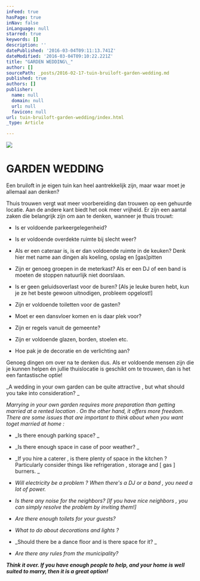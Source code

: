 ```yaml
---
inFeed: true
hasPage: true
inNav: false
inLanguage: null
starred: true
keywords: []
description: ''
datePublished: '2016-03-04T09:11:13.741Z'
dateModified: '2016-03-04T09:10:22.221Z'
title: "GARDEN WEDDING\_"
author: []
sourcePath: _posts/2016-02-17-tuin-bruiloft-garden-wedding.md
published: true
authors: []
publisher:
  name: null
  domain: null
  url: null
  favicon: null
url: tuin-bruiloft-garden-wedding/index.html
_type: Article

---
```

![](https://the-grid-user-content.s3-us-west-2.amazonaws.com/79eeecf2-2138-4808-98b1-e233a2b472f0.jpg)

# GARDEN WEDDING 

Een bruiloft in je eigen tuin kan heel aantrekkelijk zijn, maar waar moet je allemaal aan denken?

Thuis trouwen vergt wat meer voorbereiding dan trouwen op een gehuurde locatie. Aan de andere kant biedt het ook meer vrijheid. Er zijn een aantal zaken die belangrijk zijn om aan te denken, wanneer je thuis trouwt:

* Is er voldoende parkeergelegenheid?

* Is er voldoende overdekte ruimte bij slecht weer?

* Als er een cateraar is, is er dan voldoende ruimte in de keuken? Denk hier met name aan dingen als koeling, opslag en \[gas\]pitten

* Zijn er genoeg groepen in de meterkast? Als er een DJ of een band is moeten de stoppen natuurlijk niet doorslaan.

* Is er geen geluidsoverlast voor de buren? \[Als je leuke buren hebt, kun je ze het beste gewoon uitnodigen, probleem opgelost!\]

* Zijn er voldoende toiletten voor de gasten?

* Moet er een dansvloer komen en is daar plek voor?

* Zijn er regels vanuit de gemeente?

* Zijn er voldoende glazen, borden, stoelen etc.

* Hoe pak je de decoratie en de verlichting aan?

Genoeg dingen om over na te denken dus.  Als er voldoende mensen zijn die je kunnen helpen én jullie thuislocatie is geschikt om te trouwen, dan is het een fantastische optie!

_A wedding in your own garden can be quite attractive , but what should you take into consideration? _

_Marrying in your own garden requires more preparation than getting married at a rented location . On the other hand, it offers more freedom. There are some issues that are important to think about when you want toget married at home :_

* _Is there enough parking space? _

* _Is there enough space in case of poor weather? _

* _If you hire a caterer , is there plenty of space in the kitchen ? Particularly consider things like refrigeration , storage and \[ gas \] burners. _

* _Will electricity be a problem ? When there's a DJ or a band , you need a lot of power._

* _Is there any noise for the neighbors? \[If you have nice neighbors , you can simply resolve the problem by inviting them!\]_

* _Are there enough toilets for your guests?_

* _What to do about decorations and lights ?_

* _Should there be a dance floor and is there space for it? _

* _Are there any rules from the municipality?_

_____Think it over. If you have enough people to help, and your home is well suited to marry, then it is a great option!_____